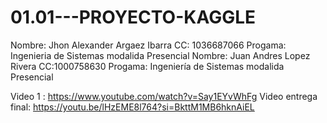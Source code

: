 # 01.01---PROYECTO-KAGGLE

Nombre: Jhon Alexander Argaez Ibarra CC: 1036687066 Progama: Ingenieria de Sistemas modalida Presencial
Nombre: Juan Andres Lopez Rivera CC:1000758630 Progama: Ingeniería de Sistemas modalida Presencial

Video 1 : https://www.youtube.com/watch?v=Say1EYvWhFg
Video entrega final: https://youtu.be/lHzEME8l764?si=BkttM1MB6hknAiEL
